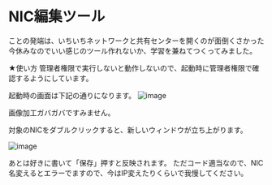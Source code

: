 # NIC編集ツール

ことの発端は、いちいちネットワークと共有センターを開くのが面倒くさかった
今休みなのでいい感じのツール作れないか、学習を兼ねてつくってみました。

★使い方
管理者権限で実行しないと動作しないので、起動時に管理者権限で確認するようにしています。

起動時の画面は下記の通りになります。
![image](https://github.com/tomm216/NICeditor_v2/assets/160376452/b4a5d57a-7a43-44c3-8ac7-db2a77ed66cc)

画像加工ガバガバですみません。

対象のNICをダブルクリックすると、新しいウィンドウが立ち上がります。

![image](https://github.com/tomm216/NICeditor_v2/assets/160376452/8dfb0fc2-0c6c-43b2-8b12-e8f8eb42896b)

あとは好きに書いて「保存」押すと反映されます。
ただコード適当なので、NIC名変えるとエラーでますので、今はIP変えたりくらいで我慢してください。
